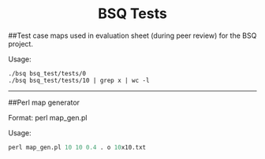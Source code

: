 <h1 align="center">
 BSQ Tests
</h1>

##Test case maps used in evaluation sheet (during peer review) for the BSQ project.

Usage:
```
./bsq bsq_test/tests/0
./bsq bsq_test/tests/10 | grep x | wc -l
```

----
##Perl map generator

Format:
perl map_gen.pl <x> <y> <density> <empty character> <obstacle character> <output file name>

Usage:
```perl
perl map_gen.pl 10 10 0.4 . o 10x10.txt
```
